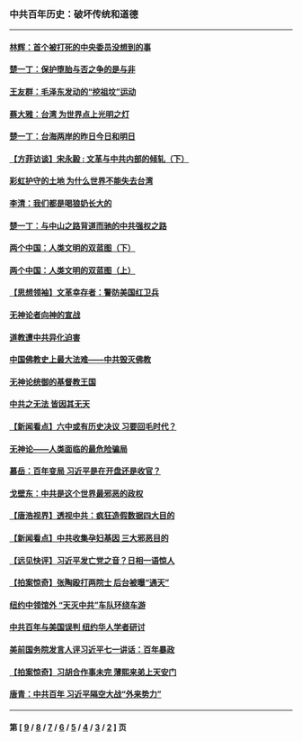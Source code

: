 ### 中共百年历史：破坏传统和道德
---
#### [林辉：首个被打死的中央委员没想到的事](../../pages/nf1176114/n13987400.md?06030430) 
#### [楚一丁：保护堕胎与否之争的是与非](../../pages/nf1176114/n13815642.md?06030430) 
#### [王友群：毛泽东发动的“挖祖坟”运动](../../pages/nf1176114/n13723639.md?06030430) 
#### [蔡大雅：台湾 为世界点上光明之灯](../../pages/nf1176114/n13531530.md?06030430) 
#### [楚一丁：台海两岸的昨日今日和明日](../../pages/nf1176114/n13531468.md?06030430) 
#### [【方菲访谈】宋永毅 : 文革与中共内部的倾轧（下）](../../pages/nf1176114/n13486836.md?06030430) 
#### [彩虹护守的土地 为什么世界不能失去台湾](../../pages/nf1176114/n13476849.md?06030430) 
#### [李清：我们都是喝狼奶长大的](../../pages/nf1176114/n13471478.md?06030430) 
#### [楚一丁：与中山之路背道而驰的中共强权之路](../../pages/nf1176114/n13437270.md?06030430) 
#### [两个中国：人类文明的双蓝图（下）](../../pages/nf1176114/n13423132.md?06030430) 
#### [两个中国：人类文明的双蓝图（上）](../../pages/nf1176114/n13422687.md?06030430) 
#### [【思想领袖】文革幸存者：警防美国红卫兵](../../pages/nf1176114/n13339289.md?06030430) 
#### [无神论者向神的宣战](../../pages/nf1176114/n13281535.md?06030430) 
#### [道教遭中共异化迫害](../../pages/nf1176114/n13281463.md?06030430) 
#### [中国佛教史上最大法难——中共毁灭佛教](../../pages/nf1176114/n13281397.md?06030430) 
#### [无神论统御的基督教王国](../../pages/nf1176114/n13281280.md?06030430) 
#### [中共之无法 皆因其无天](../../pages/nf1176114/n13281088.md?06030430) 
#### [【新闻看点】六中或有历史决议 习要回毛时代？](../../pages/nf1176114/n13222895.md?06030430) 
#### [无神论——人类面临的最危险骗局](../../pages/nf1176114/n13196137.md?06030430) 
#### [慕岳：百年变局 习近平是在开盘还是收官？](../../pages/nf1176114/n13206516.md?06030430) 
#### [戈壁东：中共是这个世界最邪恶的政权](../../pages/nf1176114/n13085641.md?06030430) 
#### [【唐浩视界】透视中共：疯狂造假数据四大目的](../../pages/nf1176114/n13080590.md?06030430) 
#### [【新闻看点】中共收集孕妇基因 三大邪恶目的](../../pages/nf1176114/n13077182.md?06030430) 
#### [【远见快评】习近平发亡党之音？日相一语惊人](../../pages/nf1176114/n13074809.md?06030430) 
#### [【拍案惊奇】张陶殴打两院士 后台被曝“通天”](../../pages/nf1176114/n13070496.md?06030430) 
#### [纽约中领馆外 “天灭中共”车队环绕车游](../../pages/nf1176114/n13070693.md?06030430) 
#### [中共百年与美国误判 纽约华人学者研讨](../../pages/nf1176114/n13067969.md?06030430) 
#### [美前国务院发言人评习近平七一讲话：百年暴政](../../pages/nf1176114/n13066986.md?06030430) 
#### [【拍案惊奇】习胡合作事未完 薄熙来弟上天安门](../../pages/nf1176114/n13065867.md?06030430) 
#### [唐青：中共百年 习近平隔空大战“外来势力”](../../pages/nf1176114/n13065976.md?06030430) 

---
#### 第 [ [9](./9.md?06030430) / [8](./8.md?06030430) / [7](./7.md?06030430) / [6](./6.md?06030430) / [5](./5.md?06030430) / [4](./4.md?06030430) / [3](./3.md?06030430) / [2](./2.md?06030430) ] 页
